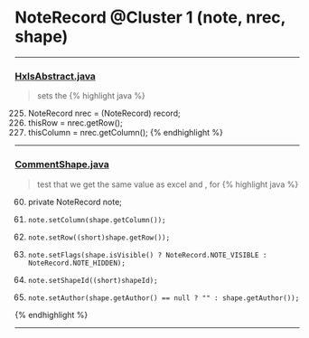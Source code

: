 # NoteRecord @Cluster 1 (note, nrec, shape)

***

### [HxlsAbstract.java](https://searchcode.com/codesearch/view/68613461/)
> sets the 
{% highlight java %}
225. NoteRecord nrec = (NoteRecord) record;
227. thisRow = nrec.getRow();
228. thisColumn = nrec.getColumn();
{% endhighlight %}

***

### [CommentShape.java](https://searchcode.com/codesearch/view/15642359/)
> test that we get the same value as excel and , for 
{% highlight java %}
60. private NoteRecord note;
100.     note.setColumn(shape.getColumn());
101.     note.setRow((short)shape.getRow());
102.     note.setFlags(shape.isVisible() ? NoteRecord.NOTE_VISIBLE : NoteRecord.NOTE_HIDDEN);
103.     note.setShapeId((short)shapeId);
104.     note.setAuthor(shape.getAuthor() == null ? "" : shape.getAuthor());
{% endhighlight %}

***


